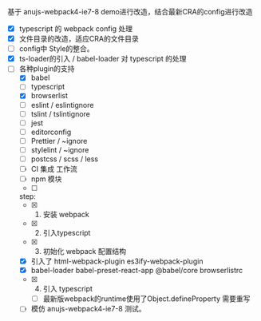 基于 anujs-webpack4-ie7-8 demo进行改造，结合最新CRA的config进行改造
- [x] typescript 的 webpack config 处理
- [x] 文件目录的改造，适应CRA的文件目录
- [ ] config中 Style的整合。
- [x] ts-loader的引入 / babel-loader 对 typescript 的处理
- [ ] 各种plugin的支持
  - [x] babel
  - [ ] typescript
  - [x] browserlist
  - [ ] eslint / eslintignore
  - [ ] tslint / tslintignore
  - [ ] jest
  - [ ] editorconfig
  - [ ] Prettier / ~ignore
  - [ ] stylelint / ~ignore 
  - [ ] postcss / scss / less 
  * [ ] CI 集成 工作流
  * [ ] npm 模块
  * [ ] 

  step:
  - [x] 1. 安装 webpack 
  - [x] 2. 引入typescript 
  - [x] 3. 初始化 webpack 配置结构
  - [x] 引入了 html-webpack-plugin es3ify-webpack-plugin 
  - [x] babel-loader babel-preset-react-app @babel/core browserlistrc
  - [x] 4. 引入 typescript 
    - [ ] 最新版webpack的runtime使用了Object.defineProperty 需要重写
  - [ ]  模仿 anujs-webpack4-ie7-8 测试。